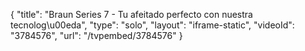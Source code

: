 {
    "title": "Braun Series 7 - Tu afeitado perfecto con nuestra tecnolog\u00eda",
    "type": "solo",
    "layout": "iframe-static",
    "videoId": "3784576",
    "url": "\/tvpembed\/3784576"
}